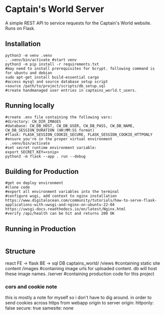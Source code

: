 # Captain's World Server
A simple REST API to service requests for the Captain's World website. Runs on Flask.

## Installation
```
python3 -m venv .venv
. .venv/bin/activate #start venv
python3 -m pip install -r requirements.txt
#may need to install prerequisites for bcrypt. following command is for ubuntu and debian
sudo apt-get install build-essential cargo
#access mysql and source database setup script
>source /path/to/project/scripts/db_setup.sql
#create handmanaged user entries in captains_world.t_users.
```

## Running locally
```
#create .env file containing the following vars: 
#directory: CW_DIR_IMAGES
#database: CW_DB_HOST, CW_DB_USER, CW_DB_PASS, CW_DB_NAME, CW_DB_SESSION_DURATION (HH:MM:SS format)
#flask: FLASK_SESSION_COOKIE_SECURE, FLASK_SESSION_COOKIE_HTTPONLY
#ensure you're in the proper virtual environment
. .venv/bin/activate
#set secret runtime environment variable:
export SECRET_KEY=<snip>
python3 -m flask --app . run --debug
```

## Building for Production
```
#get on deploy environment
#clone code
#export all environment variables into the terminal
#configure wsgi, add context to nginx installation
https://www.digitalocean.com/community/tutorials/how-to-serve-flask-applications-with-uwsgi-and-nginx-on-ubuntu-22-04
https://uwsgi-docs.readthedocs.io/en/latest/Nginx.html
#verify /api/health can be hit and returns 200 OK
```

## Running in Production
```

```

## Structure
react FE -> flask BE -> sql DB
captains_world/
    /views #containing static site content
    /images #containing image urls for uploaded content. db will host these image names.
    /server #containing production code for this project

### cors and cookie note
this is mostly a note for myself so i don't have to dig around.
in order to send cookies across https from webapp origin to server origin:
httponly: false
secure: true
samesite: none